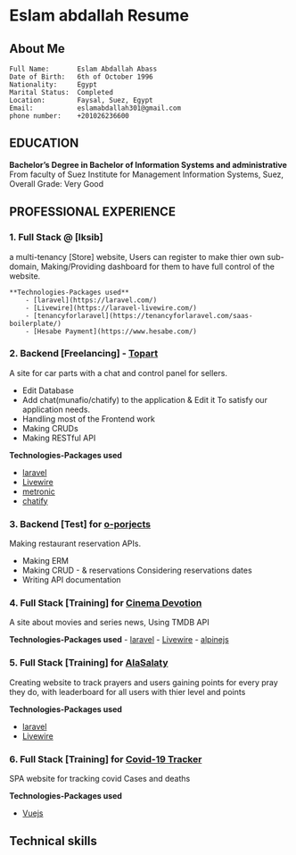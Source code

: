 # Eslam abdallah Resume

## About Me

```
Full Name:       Eslam Abdallah Abass 
Date of Birth:   6th of October 1996
Nationality:     Egypt
Marital Status:  Completed
Location:        Faysal, Suez, Egypt
Email:           eslamabdallah301@gmail.com
phone number:    +201026236600
```
## EDUCATION

**Bachelor’s Degree in Bachelor of Information Systems and administrative**
From faculty of Suez Institute for Management Information Systems, Suez, Overall Grade: Very Good

## PROFESSIONAL EXPERIENCE

### 1. Full Stack  @ [Iksib]
a multi-tenancy [Store] website, Users can register to make thier own  sub-domain, Making/Providing dashboard for them to have full control of the website.

    **Technologies-Packages used** 
        - [laravel](https://laravel.com/)
        - [Livewire](https://laravel-livewire.com/)
        - [tenancyforlaravel](https://tenancyforlaravel.com/saas-boilerplate/)
        - [Hesabe Payment](https://www.hesabe.com/)

### 2. Backend  [Freelancing] - [Topart](https://topart.services/)
A site for car parts with a chat and control panel for sellers.
- Edit Database
- Add chat(munafio/chatify) to the application & Edit it To satisfy our application needs.
- Handling most of the Frontend work
- Making CRUDs
- Making RESTful API 

**Technologies-Packages used** 
- [laravel](https://laravel.com/)
- [Livewire](https://laravel-livewire.com/)
- [metronic](https://keenthemes.com/metronic/)
- [chatify](https://github.com/munafio/chatify)


### 3. Backend  [Test] for [o-porjects](https://www.o-projects.org/)
Making restaurant reservation APIs.
- Making ERM 
- Making CRUD - & reservations Considering reservations dates 
- Writing API documentation


### 4. Full Stack  [Training] for [Cinema Devotion](https://moviesarea.hassaneida.com/)
A site about movies and series news,
Using TMDB API

**Technologies-Packages used** 
    - [laravel](https://laravel.com/)
    - [Livewire](https://laravel-livewire.com/)
    - [alpinejs](https://alpinejs.dev/)

### 5. Full Stack  [Training] for [AlaSalaty](https://www.salah.hassaneida.com/ranking)
Creating website to track prayers and users gaining points for every pray they do,
with leaderboard for all users with thier level and points

**Technologies-Packages used** 
- [laravel](https://laravel.com/)
- [Livewire](https://laravel-livewire.com/)

### 6. Full Stack  [Training] for [Covid-19 Tracker](https://covid19tracker.hassaneida.com/)
SPA website for tracking covid Cases and deaths 

**Technologies-Packages used** 
- [Vuejs](https://vuejs.org/)

## Technical skills 